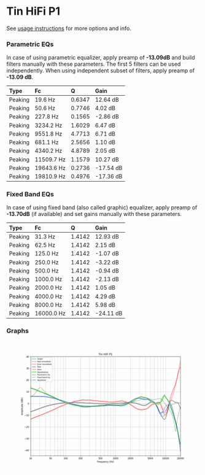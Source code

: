 # Tin HiFi P1
See [usage instructions](https://github.com/jaakkopasanen/AutoEq#usage) for more options and info.

### Parametric EQs
In case of using parametric equalizer, apply preamp of **-13.09dB** and build filters manually
with these parameters. The first 5 filters can be used independently.
When using independent subset of filters, apply preamp of **-13.09 dB**.

| Type    | Fc         |      Q | Gain      |
|:--------|:-----------|:-------|:----------|
| Peaking | 19.6 Hz    | 0.6347 | 12.64 dB  |
| Peaking | 50.6 Hz    | 0.7746 | 4.02 dB   |
| Peaking | 227.8 Hz   | 0.1565 | -2.86 dB  |
| Peaking | 3234.2 Hz  | 1.6029 | 6.47 dB   |
| Peaking | 9551.8 Hz  | 4.7713 | 6.71 dB   |
| Peaking | 681.1 Hz   | 2.5656 | 1.10 dB   |
| Peaking | 4340.2 Hz  | 4.8789 | 2.05 dB   |
| Peaking | 11509.7 Hz | 1.1579 | 10.27 dB  |
| Peaking | 19643.6 Hz | 0.2736 | -17.54 dB |
| Peaking | 19810.9 Hz | 0.4976 | -17.36 dB |

### Fixed Band EQs
In case of using fixed band (also called graphic) equalizer, apply preamp of **-13.70dB**
(if available) and set gains manually with these parameters.

| Type    | Fc         |      Q | Gain      |
|:--------|:-----------|:-------|:----------|
| Peaking | 31.3 Hz    | 1.4142 | 12.93 dB  |
| Peaking | 62.5 Hz    | 1.4142 | 2.15 dB   |
| Peaking | 125.0 Hz   | 1.4142 | -1.07 dB  |
| Peaking | 250.0 Hz   | 1.4142 | -3.22 dB  |
| Peaking | 500.0 Hz   | 1.4142 | -0.94 dB  |
| Peaking | 1000.0 Hz  | 1.4142 | -2.13 dB  |
| Peaking | 2000.0 Hz  | 1.4142 | 1.05 dB   |
| Peaking | 4000.0 Hz  | 1.4142 | 4.29 dB   |
| Peaking | 8000.0 Hz  | 1.4142 | 5.98 dB   |
| Peaking | 16000.0 Hz | 1.4142 | -24.11 dB |

### Graphs
![](./Tin%20HiFi%20P1.png)